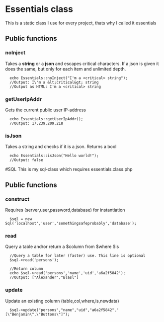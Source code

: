 # Essentials class
This is a static class I use for every project, thats why I called it essentials

## Public functions
### noInject
Takes a **string** or a **json** and escapes critical characters. If a json is given it does the same, but only for each item and unlimited depth.

``` 
  echo Essentials::noInject("I'm a <critical> string");
  //Output: I\'m a &lt;critical&gt; string
  //Output as HTML: I'm a <critical> string
```

### getUserIpAddr
Gets the current public user IP-address

``` 
  echo Essentials::getUserIpAddr();
  //Output: 17.239.209.218
```

### isJson
Takes a string and checks if it is a json. Returns a bool

``` 
  echo Essentials::isJson("Hello world!");
  //Output: false
```

#SQL
This is my sql-class which requires essentials.class.php

## Public functions
### construct
Requires (server,user,password,database) for instantiation

``` 
  $sql = new Sql('localhost','user','somethingsafeprobably','database');
```

### read
Query a table and/or return a $column from $where $is

``` 
  //Query a table for later (faster) use. This line is optional
  $sql->read('persons');
  
  //Return column
  echo $sql->read('persons','name','uid','a6a2f5842');
  //Output: ["Alexander","Blasl"]
```

### update
Update an existing column (table,col,where,is,newdata)

``` 
  $sql->update("persons","name","uid","a6a2f5842","[\"Benjamin\",\"Buttons\"]");
```

